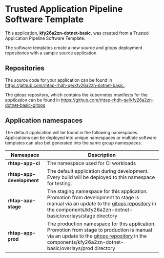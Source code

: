 # Trusted Application Pipeline Software Template

This application, **kfy26a2zn-dotnet-basic**, was created from a Trusted Application Pipeline Software Template.

The software templates create a new source and gitops deployment repositories with a sample source application. 

## Repositories

The source code for your application can be found in [https://github.com/rhtap-rhdh-qe/kfy26a2zn-dotnet-basic ](https://github.com/rhtap-rhdh-qe/kfy26a2zn-dotnet-basic ).
 
The gitops repository, which contains the kubernetes manifests for the application can be found in 
[https://github.com/rhtap-rhdh-qe/kfy26a2zn-dotnet-basic-gitops ](https://github.com/rhtap-rhdh-qe/kfy26a2zn-dotnet-basic-gitops ) 

## Application namespaces 

The default application will be found in the following namespaces. Applications can be deployed into unique namespaces or multiple software templates can also bet generated into the same group namespaces.  

|  Namespace   |  Description   |  
| -------- | -------- |
| **rhtap-app-ci** | The namespace used for CI workloads |
| **rhtap-app-development** | The default application during development. Every build will be deployed to this namespace for testing. |
| **rhtap-app-stage** | The staging namespace for this application. Promotion from development to stage is manual via an update to the [gitops repository](https://github.com/rhtap-rhdh-qe/kfy26a2zn-dotnet-basic-gitops ) in the components/kfy26a2zn-dotnet-basic/overlays/stage directory |
| **rhtap-app-prod** | The production namespace for this application. Promotion from stage to production is manual via an update to the [gitops repository](https://github.com/rhtap-rhdh-qe/kfy26a2zn-dotnet-basic-gitops ) in the components/kfy26a2zn-dotnet-basic/overlays/prod directory |